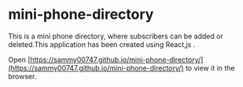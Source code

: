 # mini-phone-directory
This is a mini phone directory, where subscribers can be added or deleted.This application has been created using React,js .

Open [https://sammy00747.github.io/mini-phone-directory/](https://sammy00747.github.io/mini-phone-directory/) to view it in the browser.
